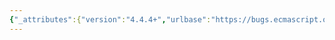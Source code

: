 ```yaml
---
{"_attributes":{"version":"4.4.4+","urlbase":"https://bugs.ecmascript.org/","maintainer":"dherman@mozilla.com"},"bug":{"bug_id":3291,"creation_ts":"2014-10-19 10:43:00 -0700","short_desc":"15.2.1.21 set module namespace","delta_ts":"2014-12-05 15:49:26 -0800","product":"Draft for 6th Edition","component":"Modules","version":"Rev 28: October 14, 2014 Draft","rep_platform":"All","op_sys":"All","bug_status":"RESOLVED","resolution":"INVALID","priority":"Normal","bug_severity":"normal","everconfirmed":true,"reporter":{"uid":"guybedford","name":"Guy Bedford"},"assigned_to":{"uid":"allen","name":"Allen Wirfs-Brock"},"cc":["andrebargull","dherman","jorendorff","samth"],"long_desc":[{"commentid":10523,"comment_count":0,"who":{"uid":"guybedford","name":"Guy Bedford"},"bug_when":"2014-10-19 10:43:11 -0700","thetext":"In step 8. a) v) there should be a third step here:\n\n3. Set importedModule.[[Namespace]] to namespace\n\nThis way the created namespace can be reused again later. I couldn't see the namespace being set anywhere else otherwise.\n\nNote it may be worth considering separating namespace creation into an easier function to share, as the browser loader spec would also need to create namespaces for loading modules that don't already have them. Perhaps this is a completely separate process though, but they should ideally share the module.[[Namespace]] object somehow."},{"commentid":10546,"comment_count":1,"who":{"uid":"andrebargull","name":"André Bargull"},"bug_when":"2014-10-30 07:39:50 -0700","thetext":"This is already handled in 9.4.6.13 ModuleNamespaceCreate, step 11."}]}}
---
```

